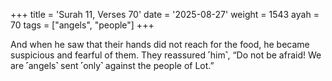 +++
title = 'Surah 11, Verses 70'
date = '2025-08-27'
weight = 1543
ayah = 70
tags = ["angels", "people"]
+++

And when he saw that their hands did not reach for the food, he became suspicious and fearful of them. They reassured ˹him˺, “Do not be afraid! We are ˹angels˺ sent ˹only˺ against the people of Lot.”